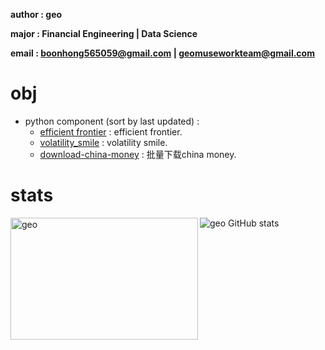 **author : geo**

**major : Financial Engineering | Data Science**

**email : boonhong565059@gmail.com | geomuseworkteam@gmail.com** 

# obj

- python component (sort by last updated) :
    - [efficient frontier](https://github.com/geomuse/efficient_frontier) : efficient frontier.
    - [volatility_smile](https://github.com/geomuse/volatility_smile) : volatility smile.
    - [download-china-money](https://github.com/geomuse/download-china-money) : 批量下载china money.
    
# stats

<p><img align="left" width='300' height='195' src="https://github-readme-stats.vercel.app/api/top-langs/?username=geomuse&count_private=true&show_icons=true&layout=compact" alt="geo"/></p>

<img align='left'>![geo GitHub stats](https://github-readme-stats.vercel.app/api?username=geomuse\&count_private=true&show_icons=true&rank_icon=github)</img>
